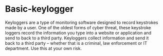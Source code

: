 # Basic-keylogger
Keyloggers are a type of monitoring software designed to record keystrokes made by a user. One of the oldest forms of cyber threat, these keystroke loggers record the information you type into a website or application and send to back to a third party.
Keyloggers collect information and send it back to a third party – whether that is a criminal, law enforcement or IT department.
Use this at your own risk.
